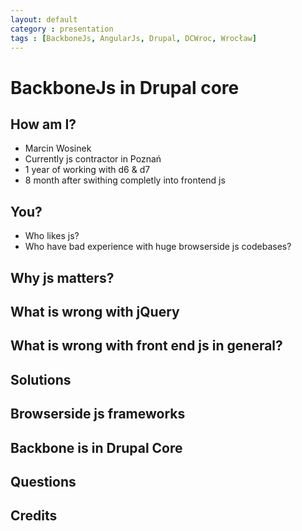 ```yaml
---
layout: default
category : presentation
tags : [BackboneJs, AngularJs, Drupal, DCWroc, Wrocław]
---
```

# BackboneJs in Drupal core
## How am I?
* Marcin Wosinek
* Currently js contractor in Poznań
* 1 year of working with d6 & d7
* 8 month after swithing completly into frontend js

## You?
* Who likes js?
* Who have bad experience with huge browserside js codebases?

## Why js matters?

## What is wrong with jQuery

## What is wrong with front end js in general?

## Solutions

## Browserside js frameworks

## Backbone is in Drupal Core

## Questions

## Credits
